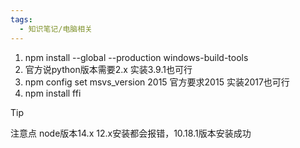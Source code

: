 ```yaml
---
tags:
  - 知识笔记/电脑相关
---
```

1. npm install --global --production windows-build-tools
2. 官方说python版本需要2.x 实装3.9.1也可行
3. npm config set msvs_version 2015 官方要求2015 实装2017也可行
4. npm install ffi

>[!Tip]
>注意点 node版本14.x 12.x安装都会报错，10.18.1版本安装成功

